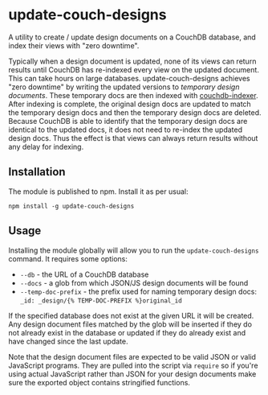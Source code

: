 # update-couch-designs

A utility to create / update design documents on a CouchDB database, and index their views with "zero downtime".

Typically when a design document is updated, none of its views can return results until CouchDB has re-indexed every view on the updated document. This can take hours on large databases. update-couch-designs achieves "zero downtime" by writing the updated versions to *temporary design documents*. These temporary docs are then indexed with [couchdb-indexer](https://www.npmjs.com/package/couchdb-indexer). After indexing is complete, the original design docs are updated to match the temporary design docs and then the temporary design docs are deleted. Because CouchDB is able to identify that the temporary design docs are identical to the updated docs, it does not need to re-index the updated design docs. Thus the effect is that views can always return results without any delay for indexing.

## Installation

The module is published to npm. Install it as per usual:

    npm install -g update-couch-designs

## Usage

Installing the module globally will allow you to run the `update-couch-designs`
command. It requires some options:

- `--db` - the URL of a CouchDB database
- `--docs` - a glob from which JSON/JS design documents will be found
- `--temp-doc-prefix` - the prefix used for naming temporary design docs: `_id: _design/{% TEMP-DOC-PREFIX %}original_id`

If the specified database does not exist at the given URL it will be created.
Any design document files matched by the glob will be inserted if they do not
already exist in the database or updated if they do already exist and have
changed since the last update.

Note that the design document files are expected to be valid JSON or valid
JavaScript programs. They are pulled into the script via `require` so if you're
using actual JavaScript rather than JSON for your design documents make sure the
exported object contains stringified functions.
